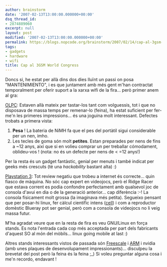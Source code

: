 ```yaml
---
author: brainstorm
date: '2007-02-13T13:00:00.000000+00:00'
dsq_thread_id:
- 2874889060
excerpt: null
layout: post
modified: '2007-02-13T13:00:00.000000+00:00'
permalink: https://blogs.nopcode.org/brainstorm/2007/02/14/cap-al-3gsm-world-congress/
tags:
- gadgets
- hardware
- wifi
title: Cap al 3GSM World Congress
---
```


Doncs si, he estat per allà dins dos dies lluïnt un passi on posa "MANTENIMIENTO", i es que juntament amb més gent m'han contractat temporalment per oferir suport a la xarxa wifi de la fira... però primer anem al gra:

[OLPC][1]: Estaven allà mateix per tastar-los tant com volguessis, tot i que no disposava de massa temps per remenar-lo (feina), ha estat suficient per fer-me'n les primeres impressions... és una joguina molt interessant. Defectes trobats a primera vista:

1.  **Pesa** ! La bateria de NiMH fa que el pes del portàtil sigui considerable per un nen, imho.
2.  Les tecles de goma són molt **petites**. Estan preparades per nens de fins a ~12 anys, així que si en volieu comprar un per treballar cómodament, oblideu-vos ! (nota: no és un defecte per nens de < =12 anys!)</li> 

Per la resta és un gadget fantàstic, genial per menuts i també indicat per geeks més crescuts (té una *hackability* bastant alta) :) 

[Playstation 3][2]: Tot review negatiu que trobeu a internet és correcte... quin fiasco de màquina. No sóc cap expert en videojocs, però el Ridge Racer que estava corrent es podia confondre perfectament amb qualsevol joc de consola d'avui en dia o de la generació anterior... cap diferència :-! La consola físicament molt grossa (la imaginava més petita). Segueixo pensant que per posar-hi linux, fer càlcul científic intens ([cell][3]) i com a reproductor domèstic Blueray pot ser genial, però com a consola de videojocs no li veig massa futur.

M'ha agradat veure que en la resta de fira es veu GNU/Linux en força stands. Es nota l'entrada cada cop més acceptada per part dels fabricants d'aquest SO al món del mòbils... linux going mobile at last :) 

Altres stands interessants vistos de passada són [Freescale][4] i [ARM][5] i nvidia (amb unes plaques de desenvolupament impressionants)... disculpeu la brevetat del post però la feina és la feina ;_) Si voleu preguntar alguna cosa i me'n recordo, endavant !

 [1]: https://en.wikipedia.org/wiki/OLPC
 [2]: https://es.wikipedia.org/wiki/PlayStation_3
 [3]: https://en.wikipedia.org/wiki/Cell_microprocessor
 [4]: https://www.freescale.com/
 [5]: https://www.arm.com/